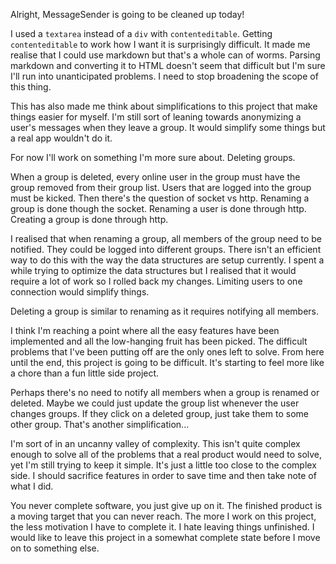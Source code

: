 Alright, MessageSender is going to be cleaned up today!

I used a `textarea` instead of a `div` with `contenteditable`. Getting
`contenteditable` to work how I want it is surprisingly difficult. It made me
realise that I could use markdown but that's a whole can of worms. Parsing
markdown and converting it to HTML doesn't seem that difficult but I'm sure I'll
run into unanticipated problems. I need to stop broadening the scope of this
thing.

This has also made me think about simplifications to this project that make
things easier for myself. I'm still sort of leaning towards anonymizing a user's
messages when they leave a group. It would simplify some things but a real app
wouldn't do it.

For now I'll work on something I'm more sure about. Deleting groups.

When a group is deleted, every online user in the group must have the group
removed from their group list. Users that are logged into the group must be
kicked. Then there's the question of socket vs http. Renaming a group is done
though the socket. Renaming a user is done through http. Creating a group is
done through http.

I realised that when renaming a group, all members of the group need to be
notified. They could be logged into different groups. There isn't an efficient
way to do this with the way the data structures are setup currently. I spent a
while trying to optimize the data structures but I realised that it would
require a lot of work so I rolled back my changes. Limiting users to one
connection would simplify things.

Deleting a group is similar to renaming as it requires notifying all members.

I think I'm reaching a point where all the easy features have been implemented
and all the low-hanging fruit has been picked. The difficult problems that I've
been putting off are the only ones left to solve. From here until the end, this
project is going to be difficult. It's starting to feel more like a chore than a
fun little side project.

Perhaps there's no need to notify all members when a group is renamed or
deleted. Maybe we could just update the group list whenever the user changes
groups. If they click on a deleted group, just take them to some other group.
That's another simplification...

I'm sort of in an uncanny valley of complexity. This isn't quite complex enough
to solve all of the problems that a real product would need to solve, yet I'm
still trying to keep it simple. It's just a little too close to the complex
side. I should sacrifice features in order to save time and then take note of
what I did.

You never complete software, you just give up on it. The finished product is a
moving target that you can never reach. The more I work on this project, the
less motivation I have to complete it. I hate leaving things unfinished. I would
like to leave this project in a somewhat complete state before I move on to
something else.
